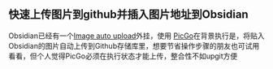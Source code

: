 ## 快速上传图片到github并插入图片地址到Obsidian

Obsidian已经有一个[Image auto upload](https://github.com/renmu123/obsidian-image-auto-upload-plugin)外挂，使用 [PicGo](https://github.com/Molunerfinn/PicGo)在背景执行是，将贴入Obsidian的图片自动上传到Github存储库里，想要节省操作步骤的朋友也可试用看看，但个人觉得PicGo必须在执行状态才能上传，整合性不如upgit方便

